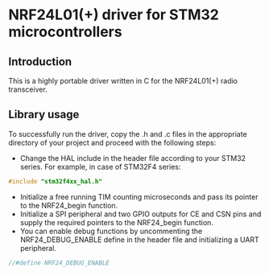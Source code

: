 # NRF24L01(+) driver for STM32 microcontrollers
## Introduction
This is a highly portable driver written in C for the NRF24L01(+) radio transceiver.

## Library usage
To successfully run the driver, copy the .h and .c files in the appropriate
directory of your project and proceed with the following steps:
*  Change the HAL include in the header file according to your STM32 series.
   For example, in case of STM32F4 series:
```C
#include "stm32f4xx_hal.h"
```
*  Initialize a free running TIM counting microseconds and pass its
   pointer to the NRF24_begin function.
*  Initialize a SPI peripheral and two GPIO outputs for CE and CSN pins and
   supply the required pointers to the NRF24_begin function.
*  You can enable debug functions by uncommenting the NRF24_DEBUG_ENABLE
   define in the header file and initializing a UART peripheral.
```C
//#define NRF24_DEBUG_ENABLE
```
